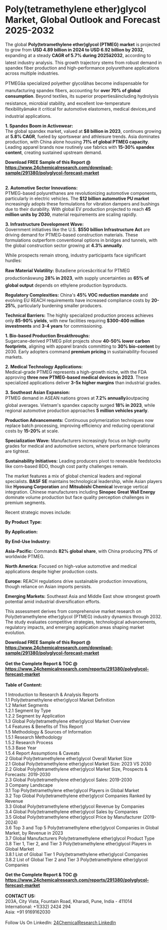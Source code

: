 <h1>Poly(tetramethylene ether)glycol Market, Global Outlook and Forecast 2025-2032</h1><p>The global <strong>Poly(tetramethylene ether)glycol (PTMEG) market</strong> is projected to grow from <strong>USD 4.89 billion in 2024 to USD 6.92 billion by 2032</strong>, expanding at a steady <strong>CAGR of 5.7% during 2025â2032</strong>, according to latest industry analysis. This growth trajectory stems from robust demand in spandex fiber production and high-performance polyurethane applications across multiple industries.</p><p>PTMEGâa specialized polyether glycolâhas become indispensable for manufacturing spandex fibers, accounting for <strong>over 70% of global consumption</strong>. Beyond textiles, its superior propertiesâincluding hydrolysis resistance, microbial stability, and excellent low-temperature flexibilityâmake it critical for automotive elastomers, medical devices,and industrial applications.</p><p><strong>1. Spandex Boom in Activewear:</strong><br>
The global spandex market, valued at <strong>$8 billion in 2023</strong>, continues growing at <strong>5.8% CAGR</strong>, fueled by sportswear and athleisure trends. Asia dominates production, with China alone housing <strong>71% of global PTMEG capacity</strong>. Leading apparel brands now routinely use fabrics with <strong>15-30% spandex content</strong>, creating sustained upstream demand.</p><div><b>Download FREE Sample of this Report @ 
            <a href="https://www.24chemicalresearch.com/download-sample/291380/polyglycol-forecast-market">
            https://www.24chemicalresearch.com/download-sample/291380/polyglycol-forecast-market</a></b></div><br><p><strong>2. Automotive Sector Innovations:</strong><br>
PTMEG-based polyurethanes are revolutionizing automotive components, particularly in electric vehicles. The <strong>$12 billion automotive PU market</strong> increasingly adopts these formulations for vibration dampers and bushings due to their durability. With global EV production projected to reach <strong>45 million units by 2030</strong>, material requirements are scaling rapidly.</p><p><strong>3. Infrastructure Development Wave:</strong><br>
Government initiatives like the U.S. <strong>$550 billion Infrastructure Act</strong> are driving demand for PTMEG-based construction materials. These formulations outperform conventional options in bridges and tunnels, with the global construction sector growing at <strong>4.3% annually</strong>.</p><p>While prospects remain strong, industry participants face significant hurdles:</p><p><strong>Raw Material Volatility:</strong> Butadiene pricesâcritical for PTMEG productionâswung <strong>28% in 2023</strong>, with supply uncertainties as <strong>65% of global output</strong> depends on ethylene production byproducts.</p><p><strong>Regulatory Complexities:</strong> China's <strong>45% VOC reduction mandate</strong> and evolving EU REACH requirements have increased compliance costs by <strong>20-25%</strong>, particularly burdening smaller producers.</p><p><strong>Technical Barriers:</strong> The highly specialized production process achieves only <strong>85-90% yields</strong>, with new facilities requiring <strong>$300-400 million investments</strong> and <strong>3-4 years</strong> for commissioning.</p><p><strong>1. Bio-based Production Breakthroughs:</strong><br>
Sugarcane-derived PTMEG pilot projects show <strong>40-50% lower carbon footprints</strong>, aligning with apparel brands committing to <strong>30% bio-content</strong> by 2030. Early adopters command <strong>premium pricing</strong> in sustainability-focused markets.</p><p><strong>2. Medical Technology Applications:</strong><br>
Medical-grade PTMEG represents a high-growth niche, with the FDA approving <strong>three new PTMEG-based medical devices in 2023</strong>. These specialized applications deliver <strong>3-5x higher margins</strong> than industrial grades.</p><p><strong>3. Southeast Asian Expansion:</strong><br>
PTMEG demand in ASEAN nations grows at <strong>7.2% annually</strong>âoutpacing global averages. Vietnam's spandex capacity surged <strong>18% in 2023</strong>, while regional automotive production approaches <strong>5 million vehicles yearly</strong>.</p><p><strong>Production Advancements:</strong> Continuous polymerization techniques now replace batch processing, improving efficiency and reducing operational costs by <strong>15-20%</strong> at scale.</p><p><strong>Specialization Wave:</strong> Manufacturers increasingly focus on high-purity grades for medical and automotive sectors, where performance tolerances are tightest.</p><p><strong>Sustainability Initiatives:</strong> Leading producers pivot to renewable feedstocks like corn-based BDO, though cost parity challenges remain.</p><p>The market features a mix of global chemical leaders and regional specialists. <strong>BASF SE</strong> maintains technological leadership, while Asian players like <strong>Hyosung Corporation</strong> and <strong>Mitsubishi Chemical</strong> leverage vertical integration. Chinese manufacturers including <strong>Sinopec Great Wall Energy</strong> dominate volume production but face quality perception challenges in premium segments.</p><p>Recent strategic moves include:</p><p><strong>By Product Type:</strong></p><p><strong>By Application:</strong></p><p><strong>By End-Use Industry:</strong></p><p><strong>Asia-Pacific:</strong> Commands <strong>82% global share</strong>, with China producing <strong>71%</strong> of worldwide PTMEG.</p><p><strong>North America:</strong> Focused on high-value automotive and medical applications despite higher production costs.</p><p><strong>Europe:</strong> REACH regulations drive sustainable production innovations, though reliance on Asian imports persists.</p><p><strong>Emerging Markets:</strong> Southeast Asia and Middle East show strongest growth potential amid industrial diversification efforts.</p><p>This assessment derives from comprehensive market research on Poly(tetramethylene ether)glycol (PTMEG) industry dynamics through 2032. The study evaluates competitive strategies, technological advancements, regulatory impacts, and emerging application areas shaping market evolution.</p><div><b>Download FREE Sample of this Report @ 
            <a href="https://www.24chemicalresearch.com/download-sample/291380/polyglycol-forecast-market">
            https://www.24chemicalresearch.com/download-sample/291380/polyglycol-forecast-market</a></b></div><br><div><b>Get the Complete Report & TOC @ 
            <a href="https://www.24chemicalresearch.com/reports/291380/polyglycol-forecast-market">
            https://www.24chemicalresearch.com/reports/291380/polyglycol-forecast-market</a></b></div><br>
            <b>Table of Content:</b><p>1 Introduction to Research & Analysis Reports<br />
 1.1 Poly(tetramethylene ether)glycol Market Definition<br />
 1.2 Market Segments<br />
 1.2.1 Segment by Type<br />
 1.2.2 Segment by Application<br />
 1.3 Global Poly(tetramethylene ether)glycol Market Overview<br />
 1.4 Features & Benefits of This Report<br />
 1.5 Methodology & Sources of Information<br />
 1.5.1 Research Methodology<br />
 1.5.2 Research Process<br />
 1.5.3 Base Year<br />
 1.5.4 Report Assumptions & Caveats<br />
2 Global Poly(tetramethylene ether)glycol Overall Market Size<br />
 2.1 Global Poly(tetramethylene ether)glycol Market Size: 2023 VS 2030<br />
 2.2 Global Poly(tetramethylene ether)glycol Market Size, Prospects & Forecasts: 2019-2030<br />
 2.3 Global Poly(tetramethylene ether)glycol Sales: 2019-2030<br />
3 Company Landscape<br />
 3.1 Top Poly(tetramethylene ether)glycol Players in Global Market<br />
 3.2 Top Global Poly(tetramethylene ether)glycol Companies Ranked by Revenue<br />
 3.3 Global Poly(tetramethylene ether)glycol Revenue by Companies<br />
 3.4 Global Poly(tetramethylene ether)glycol Sales by Companies<br />
 3.5 Global Poly(tetramethylene ether)glycol Price by Manufacturer (2019-2024)<br />
 3.6 Top 3 and Top 5 Poly(tetramethylene ether)glycol Companies in Global Market, by Revenue in 2023<br />
 3.7 Global Manufacturers Poly(tetramethylene ether)glycol Product Type<br />
 3.8 Tier 1, Tier 2, and Tier 3 Poly(tetramethylene ether)glycol Players in Global Market<br />
 3.8.1 List of Global Tier 1 Poly(tetramethylene ether)glycol Companies<br />
 3.8.2 List of Global Tier 2 and Tier 3 Poly(tetramethylene ether)glycol Companies</p><div><b>Get the Complete Report & TOC @ 
            <a href="https://www.24chemicalresearch.com/reports/291380/polyglycol-forecast-market">
            https://www.24chemicalresearch.com/reports/291380/polyglycol-forecast-market</a></b></div><br><b>CONTACT US:</b><br>
            203A, City Vista, Fountain Road, Kharadi, Pune, India - 411014<br>
            International: +1(332) 2424 294<br>
            Asia: +91 9169162030 <br><br>
            Follow Us On LinkedIn: <a href="https://www.linkedin.com/company/24chemicalresearch/">24ChemicalResearch LinkedIn</a>